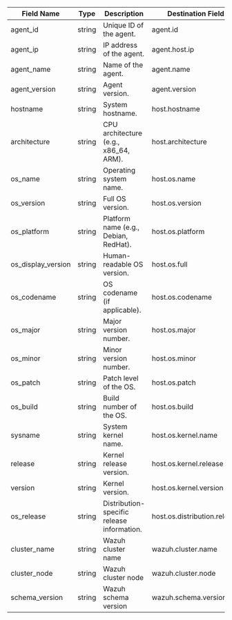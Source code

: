 | Field Name         | Type   | Description                                                      | Destination Field            | Custom |
| ------------------ | ------ | ---------------------------------------------------------------- | ---------------------------- | ------ |
| agent_id           | string | Unique ID of the agent.                                          | agent.id                     | FALSE  |
| agent_ip           | string | IP address of the agent.                                         | agent.host.ip                | TRUE   |
| agent_name         | string | Name of the agent.                                               | agent.name                   | FALSE  |
| agent_version      | string | Agent version.                                                   | agent.version                | FALSE  |
| hostname           | string | System hostname.                                                 | host.hostname                | FALSE  |
| architecture       | string | CPU architecture (e.g., x86_64, ARM).                            | host.architecture            | FALSE  |
| os_name            | string | Operating system name.                                           | host.os.name                 | FALSE  |
| os_version         | string | Full OS version.                                                 | host.os.version              | FALSE  |
| os_platform        | string | Platform name (e.g., Debian, RedHat).                            | host.os.platform             | FALSE  |
| os_display_version | string | Human-readable OS version.                                       | host.os.full                 | FALSE  |
| os_codename        | string | OS codename (if applicable).                                     | host.os.codename             | TRUE   |
| os_major           | string | Major version number.                                            | host.os.major                | TRUE   |
| os_minor           | string | Minor version number.                                            | host.os.minor                | TRUE   |
| os_patch           | string | Patch level of the OS.                                           | host.os.patch                | TRUE   |
| os_build           | string | Build number of the OS.                                          | host.os.build                | TRUE   |
| sysname            | string | System kernel name.                                              | host.os.kernel.name          | TRUE   |
| release            | string | Kernel release version.                                          | host.os.kernel.release       | TRUE   |
| version            | string | Kernel version.                                                  | host.os.kernel.version       | TRUE   |
| os_release         | string | Distribution-specific release information.                       | host.os.distribution.release | TRUE   |
| cluster_name       | string | Wazuh cluster name                                               | wazuh.cluster.name           | TRUE   |
| cluster_node       | string | Wazuh cluster node                                               | wazuh.cluster.node           | TRUE   |
| schema_version     | string | Wazuh schema version                                             | wazuh.schema.version         | TRUE   |